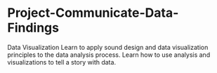 # Project-Communicate-Data-Findings
Data Visualization Learn to apply sound design and data visualization principles to the data analysis process. Learn how to use analysis and visualizations to tell a story with data.
